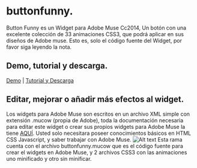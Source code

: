 buttonfunny.
===========

Button Funny es un Widget para Adobe Muse Cc2014, Un botón con una excelente colección de 33 animaciones CSS3, que podrá aplicar en sus diseños de Adobe muse. Esto es, solo el código fuente del Widget, por favor siga leyendo la nota.

Demo, tutorial y descarga.
-------------------------
[Demo](http://www.leninalbertop.com.ve/demo/buttonfunny/) | [Tutorial y Descarga](http://#)

Editar, mejorar o añadir más efectos al widget.
-----------------------------------------------
Los widgets para Adobe Muse son escritos en un archivo XML simple con extensión .mucow (propia de Adobe), toda la documentación necesaria para editar este widget o crear sus propios widgets para Adobe Muse la tiene [AQUÍ](http://adobe-muse.github.io/MuCowDocs/). Usted solo necesitara poseer conocimientos básicos en HTML CSS Javascript, y saber trabajar con Adobe Muse.
![Alt text](http://i.imgur.com/uVrqSIi.jpg)
Esta rama cuenta con el archivo buttonfunny.mucow que es el código fuente para crear el widgets en Adobe Muse, y 2 archivos CSS3 con las animaciones uno minificado y otro sin minificar.
